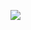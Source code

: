 ![](http://www.plantuml.com/plantuml/png/ZP7FJeH03CRlVOeUzR3htMp8cZqO4s-h3p210XFd3qvBq1ZVNIPTGnOdn0kK-RxVrvOvifWaetSWLXpXArDjcB2D2P_2_FH6R0p8dopamL4hA16JxNh1nYQgimnWQeafq-bIdeUOXBq9b--NP6oW102PCQ5pXEVOocGIVG4Yu8BWRgTHgxER1tv3qI2-1VmDLItmD9Vl8t4UwO_-cE8ut9rw8pXPwP4rcSBAg8tpIxddsDdiMKvEqGyaLhjS2UNmWhui0N2z5UxtLT69ztWuq8TGQBYgeEHHM2TMlmsr6njIVs6w3M2rvvPpuzygLbJM-wmlyFyiV0CSvthqxWS0)
